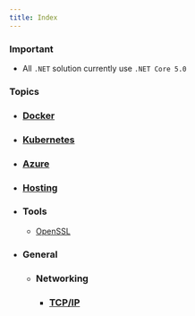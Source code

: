 ```yaml
---
title: Index
---
```


### Important
- All `.NET` solution currently use `.NET Core 5.0`

### Topics
- ### [Docker](docker)
- ### [Kubernetes](kubernetes)
- ### [Azure](Azure)
- ### [Hosting](Hosting)
- ### Tools
  - [OpenSSL](OpenSSL)
- ### General
	- ### Networking
		- ### [TCP/IP](Topics/Networking/TcpIp)
